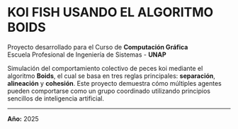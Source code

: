 # KOI FISH USANDO EL ALGORITMO BOIDS

Proyecto desarrollado para el Curso de **Computación Gráfica**  
Escuela Profesional de Ingeniería de Sistemas - **UNAP**

Simulación del comportamiento colectivo de peces koi mediante el algoritmo **Boids**, el cual se basa en tres reglas principales: **separación**, **alineación** y **cohesión**. Este proyecto demuestra cómo múltiples agentes pueden comportarse como un grupo coordinado utilizando principios sencillos de inteligencia artificial.

---

**Año:** 2025  
